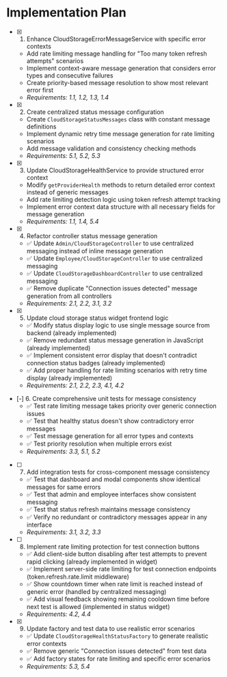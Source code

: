 # Implementation Plan

- [x] 1. Enhance CloudStorageErrorMessageService with specific error contexts
  - Add rate limiting message handling for "Too many token refresh attempts" scenarios
  - Implement context-aware message generation that considers error types and consecutive failures
  - Create priority-based message resolution to show most relevant error first
  - _Requirements: 1.1, 1.2, 1.3, 1.4_

- [x] 2. Create centralized status message configuration
  - Create `CloudStorageStatusMessages` class with constant message definitions
  - Implement dynamic retry time message generation for rate limiting scenarios
  - Add message validation and consistency checking methods
  - _Requirements: 5.1, 5.2, 5.3_

- [x] 3. Update CloudStorageHealthService to provide structured error context
  - Modify `getProviderHealth` methods to return detailed error context instead of generic messages
  - Add rate limiting detection logic using token refresh attempt tracking
  - Implement error context data structure with all necessary fields for message generation
  - _Requirements: 1.1, 1.4, 5.4_

- [x] 4. Refactor controller status message generation
  - ✅ Update `Admin/CloudStorageController` to use centralized messaging instead of inline message generation
  - ✅ Update `Employee/CloudStorageController` to use centralized messaging
  - ✅ Update `CloudStorageDashboardController` to use centralized messaging
  - ✅ Remove duplicate "Connection issues detected" message generation from all controllers
  - _Requirements: 2.1, 2.2, 3.1, 3.2_

- [x] 5. Update cloud storage status widget frontend logic
  - ✅ Modify status display logic to use single message source from backend (already implemented)
  - ✅ Remove redundant status message generation in JavaScript (already implemented)
  - ✅ Implement consistent error display that doesn't contradict connection status badges (already implemented)
  - ✅ Add proper handling for rate limiting scenarios with retry time display (already implemented)
  - _Requirements: 2.1, 2.2, 2.3, 4.1, 4.2_

- [-] 6. Create comprehensive unit tests for message consistency
  - ✅ Test rate limiting message takes priority over generic connection issues
  - ✅ Test that healthy status doesn't show contradictory error messages
  - ✅ Test message generation for all error types and contexts
  - ✅ Test priority resolution when multiple errors exist
  - _Requirements: 3.3, 5.1, 5.2_

- [ ] 7. Add integration tests for cross-component message consistency
  - ✅ Test that dashboard and modal components show identical messages for same errors
  - ✅ Test that admin and employee interfaces show consistent messaging
  - ✅ Test that status refresh maintains message consistency
  - ✅ Verify no redundant or contradictory messages appear in any interface
  - _Requirements: 3.1, 3.2, 3.3_

- [ ] 8. Implement rate limiting protection for test connection buttons
  - ✅ Add client-side button disabling after test attempts to prevent rapid clicking (already implemented in widget)
  - ✅ Implement server-side rate limiting for test connection endpoints (token.refresh.rate.limit middleware)
  - ✅ Show countdown timer when rate limit is reached instead of generic error (handled by centralized messaging)
  - ✅ Add visual feedback showing remaining cooldown time before next test is allowed (implemented in status widget)
  - _Requirements: 4.2, 4.4_

- [x] 9. Update factory and test data to use realistic error scenarios
  - ✅ Update `CloudStorageHealthStatusFactory` to generate realistic error contexts
  - ✅ Remove generic "Connection issues detected" from test data
  - ✅ Add factory states for rate limiting and specific error scenarios
  - _Requirements: 5.3, 5.4_

